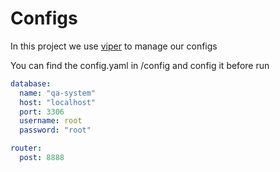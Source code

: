 # Configs
In this project we use [viper](https://github.com/spf13/viper) to manage our configs

You can find the config.yaml in /config and config it before run

```yaml
database:
  name: "qa-system"
  host: "localhost"
  port: 3306
  username: root
  password: "root"

router:
  post: 8888
```

